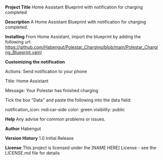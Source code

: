 **Project Title**
Home Assistant Blueprint with notification for charging completed

**Description**
A Home Assistant Blueprint with notification for charging completed.

**Installing**
From Home Assistant, import the blueprint by adding the following url:
https://github.com/Habengut/Polestar_Charging/blob/main/Polestar_Charging_Blueprint.yaml

**Customizing the notification**

Actions:
Send notification to your phone

Title:
Home Assistant

Message:
Your Polestar has finished charging

Tick the box "Data" and paste the following into the data field:

  notification_icon: mdi:car-side
  color: green
  visibility: public

**Help**
Any advise for common problems or issues.

**Author**
Habengut

**Version History**
1.0
Initial Release

**License**
This project is licensed under the [NAME HERE] License - see the LICENSE.md file for details

